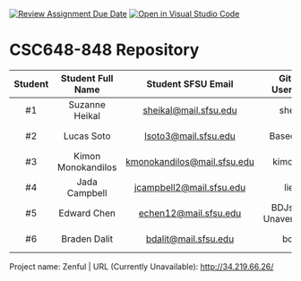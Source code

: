 [![Review Assignment Due Date](https://classroom.github.com/assets/deadline-readme-button-24ddc0f5d75046c5622901739e7c5dd533143b0c8e959d652212380cedb1ea36.svg)](https://classroom.github.com/a/ZlxnaaR6)
[![Open in Visual Studio Code](https://classroom.github.com/assets/open-in-vscode-718a45dd9cf7e7f842a935f5ebbe5719a5e09af4491e668f4dbf3b35d5cca122.svg)](https://classroom.github.com/online_ide?assignment_repo_id=11312291&assignment_repo_type=AssignmentRepo)
# CSC648-848 Repository

| Student      | Student Full Name |Student SFSU Email | GitHub Username | Discord Username   |        Role         |
|    :---:     |   :---:           |       :---:       |     :---:       |        :---:       |        :---:        | 
|      #1      |   Suzanne Heikal  | sheikal@mail.sfsu.edu  |   sheikal       |   suzu#4554        |        Lead         |
|      #2      |    Lucas Soto     |  lsoto3@mail.sfsu.edu   |   BasedKillua              |    rafibigmoney99#1355                |   Back-end                  |
|      #3      | Kimon Monokandilos |  kmonokandilos@mail.sfsu.edu    | kimoon17                |  kimon#5105                  |    Front-end                 |
|      #4      |   Jada Campbell    |  jcampbell2@mail.sfsu.edu   |    lieaa             | jada#8261                   |        Front-end             |
|      #5      |    Edward Chen     |  echen12@mail.sfsu.edu  |  BDJslime-UnaverageJoe               | BDJslime/UnaverageSaltyJoe#1019                   |   Front-end                  |
|      #6      |     Braden Dalit             |   bdalit@mail.sfsu.edu                |     bdalit            |    miso#6569               |  Back-end                   |


Project name:                    Zenful                      |  URL (Currently Unavailable):                               http://34.219.66.26/                                                                 
 
